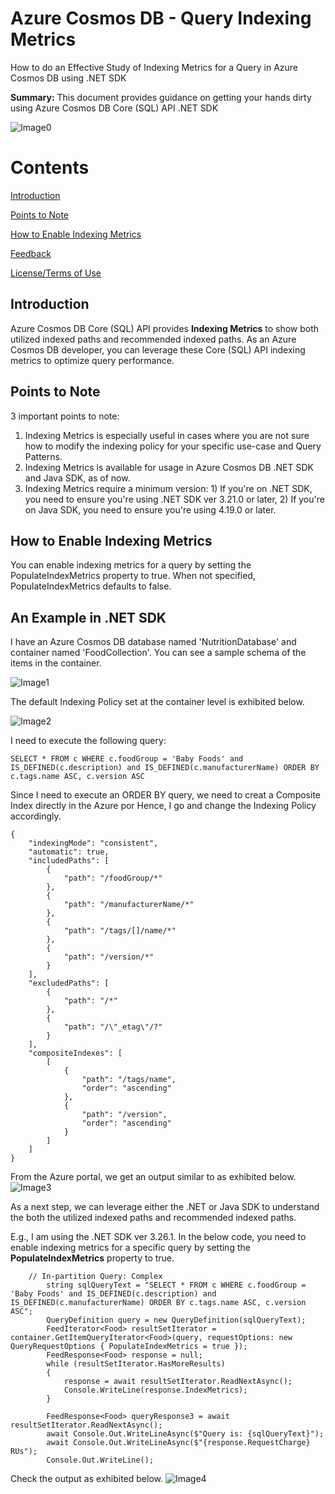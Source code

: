 # Azure Cosmos DB - Query Indexing Metrics
How to do an Effective Study of Indexing Metrics for a Query in Azure Cosmos DB using .NET SDK

**Summary:**
This document provides guidance on getting your hands dirty using Azure Cosmos DB Core (SQL) API .NET SDK

![Image0](image/image0.jpg)

# Contents

[Introduction](#Introduction)

[Points to Note](#points-to-note)

[How to Enable Indexing Metrics](#enabling-indexing-metrics)

[Feedback](#feedback)

[License/Terms of Use](#license--terms-of-use)

## Introduction
Azure Cosmos DB Core (SQL) API provides **Indexing Metrics** to show both utilized indexed paths and recommended indexed paths. As an Azure Cosmos DB developer, you can leverage these Core (SQL) API indexing metrics to optimize query performance.

## Points to Note
3 important points to note:
1. Indexing Metrics is especially useful in cases where you are not sure how to modify the indexing policy for your specific use-case and Query Patterns.
2. Indexing Metrics is available for usage in Azure Cosmos DB .NET SDK and Java SDK, as of now.
3. Indexing Metrics require a minimum version: 1) If you're on .NET SDK, you need to ensure you're using .NET SDK ver 3.21.0 or later, 2) If you're on Java SDK, you need to ensure you're using 4.19.0 or later.

## How to Enable Indexing Metrics
You can enable indexing metrics for a query by setting the PopulateIndexMetrics property to true. When not specified, PopulateIndexMetrics defaults to false. 

## An Example in .NET SDK
I have an Azure Cosmos DB database named 'NutritionDatabase' and container named 'FoodCollection'.
You can see a sample schema of the items in the container.

![Image1](image/image1.jpg)

The default Indexing Policy set at the container level is exhibited below.

![Image2](image/image2.jpg)

I need to execute the following query:
```
SELECT * FROM c WHERE c.foodGroup = 'Baby Foods' and IS_DEFINED(c.description) and IS_DEFINED(c.manufacturerName) ORDER BY c.tags.name ASC, c.version ASC
```

Since I need to execute an ORDER BY query, we need to creat a Composite Index directly in the Azure por
Hence, I go and change the Indexing Policy accordingly.

```
{
    "indexingMode": "consistent",
    "automatic": true,
    "includedPaths": [
        {
            "path": "/foodGroup/*"
        },
        {
            "path": "/manufacturerName/*"
        },
        {
            "path": "/tags/[]/name/*"
        },
        {
            "path": "/version/*"
        }
    ],
    "excludedPaths": [
        {
            "path": "/*"
        },
        {
            "path": "/\"_etag\"/?"
        }
    ],
    "compositeIndexes": [
        [
            {
                "path": "/tags/name",
                "order": "ascending"
            },
            {
                "path": "/version",
                "order": "ascending"
            }
        ]
    ]
}
```
From the Azure portal, we get an output similar to as exhibited below.
![Image3](image/image3.jpg)

As a next step, we can leverage either the .NET or Java SDK to understand the both the utilized indexed paths and recommended indexed paths.

E.g., I am using the .NET SDK ver 3.26.1.
In the below code, you need to enable indexing metrics for a specific query by setting the **PopulateIndexMetrics** property to true.

```
    // In-partition Query: Complex
        string sqlQueryText = "SELECT * FROM c WHERE c.foodGroup = 'Baby Foods' and IS_DEFINED(c.description) and IS_DEFINED(c.manufacturerName) ORDER BY c.tags.name ASC, c.version ASC";
        QueryDefinition query = new QueryDefinition(sqlQueryText);
        FeedIterator<Food> resultSetIterator = container.GetItemQueryIterator<Food>(query, requestOptions: new QueryRequestOptions { PopulateIndexMetrics = true });
        FeedResponse<Food> response = null;
        while (resultSetIterator.HasMoreResults)
        {
            response = await resultSetIterator.ReadNextAsync();
            Console.WriteLine(response.IndexMetrics);
        }

        FeedResponse<Food> queryResponse3 = await resultSetIterator.ReadNextAsync();
        await Console.Out.WriteLineAsync($"Query is: {sqlQueryText}");
        await Console.Out.WriteLineAsync($"{response.RequestCharge} RUs");
        Console.Out.WriteLine();
```
Check the output as exhibited below.
![Image4](image/image4.jpg)


